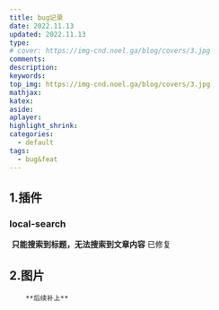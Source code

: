 ```yaml
---
title: bug记录
date: 2022.11.13
updated: 2022.11.13
type: 
# cover: https://img-cnd.noel.ga/blog/covers/3.jpg
comments:
description:
keywords:
top_img: https://img-cnd.noel.ga/blog/covers/3.jpg
mathjax:
katex:
aside:
aplayer:
highlight_shrink:
categories: 
  - default
tags:
  - bug&feat
---
```


## 1.插件

### 	local-search

​			**只能搜索到标题，无法搜索到文章内容** 已修复
## 2.图片
        **后续补上**